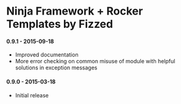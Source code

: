 Ninja Framework + Rocker Templates by Fizzed
============================================

#### 0.9.1 - 2015-09-18
 - Improved documentation
 - More error checking on common misuse of module with helpful solutions in
   exception messages

#### 0.9.0 - 2015-03-18
 - Initial release
